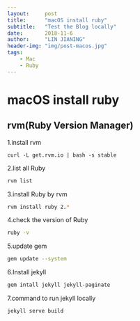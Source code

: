 ```yaml
---
layout:     post
title:      "macOS install ruby"
subtitle:   "Test the Blog locally"
date:       2018-11-6
author:     "LIN JIANING"
header-img: "img/post-macos.jpg"
tags:
    - Mac
    - Ruby
---
```


# macOS install ruby

## rvm(Ruby Version Manager)

1.install rvm

```shell
curl -L get.rvm.io | bash -s stable  
```

2.list all Ruby

```bash
rvm list
```

3.install Ruby by rvm

```bash
rvm install ruby 2.*
```

4.check the version of Ruby

```bash
ruby -v
```

5.update  gem

```bash
gem update --system
```

6.Install jekyll

```bash
gem intall jekyll jekyll-paginate
```

7.command to run jekyll locally

```bash
jekyll serve build
```
